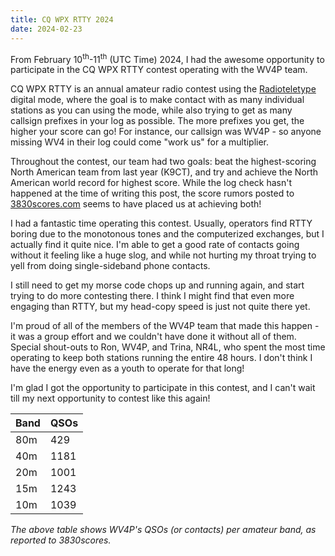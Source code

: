 ```yaml
---
title: CQ WPX RTTY 2024
date: 2024-02-23
---
```


From February 10<sup>th</sup>-11<sup>th</sup> (UTC Time) 2024, I had the awesome opportunity to participate in the CQ WPX RTTY contest operating with the WV4P team.

CQ WPX RTTY is an annual amateur radio contest using the [Radioteletype](https://openham.wiki/index.php/Radioteletype) digital mode, where the goal is to make contact with as many individual stations as you can using the mode, while also trying to get as many callsign prefixes in your log as possible. The more prefixes you get, the higher your score can go! For instance, our callsign was WV4P - so anyone missing WV4 in their log could come "work us" for a multiplier. 

Throughout the contest, our team had two goals: beat the highest-scoring North American team from last year (K9CT), and try and achieve the North American world record for highest score. While the log check hasn't happened at the time of writing this post, the score rumors posted to [3830scores.com](https://830scores.com) seems to have placed us at achieving both!

I had a fantastic time operating this contest. Usually, operators find RTTY boring due to the monotonous tones and the computerized exchanges, but I actually find it quite nice. I'm able to get a good rate of contacts going without it feeling like a huge slog, and while not hurting my throat trying to yell from doing single-sideband phone contacts. 

I still need to get my morse code chops up and running again, and start trying to do more contesting there. I think I might find that even more engaging than RTTY, but my head-copy speed is just not quite there yet.

I'm proud of all of the members of the WV4P team that made this happen - it was a group effort and we couldn't have done it without all of them. Special shout-outs to Ron, WV4P, and Trina, NR4L, who spent the most time operating to keep both stations running the entire 48 hours. I don't think I have the energy even as a youth to operate for that long!

I'm glad I got the opportunity to participate in this contest, and I can't wait till my next opportunity to contest like this again!

| Band | QSOs |
|---|---|
| 80m | 429 |
| 40m | 1181 |
| 20m | 1001 |
| 15m | 1243 |
| 10m | 1039 |

<i>The above table shows WV4P's QSOs (or contacts) per amateur band, as reported to 3830scores.</i>